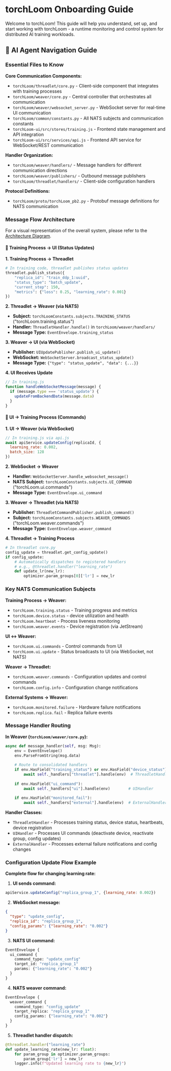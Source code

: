 # torchLoom Onboarding Guide

Welcome to torchLoom! This guide will help you understand, set up, and start working with torchLoom - a runtime monitoring and control system for distributed AI training workloads.

## 🤖 AI Agent Navigation Guide

### Essential Files to Know

**Core Communication Components:**
- `torchLoom/threadlet/core.py` - Client-side component that integrates with training processes
- `torchLoom/weaver/core.py` - Central controller that orchestrates all communication
- `torchLoom/weaver/websocket_server.py` - WebSocket server for real-time UI communication
- `torchLoom/common/constants.py` - All NATS subjects and communication constants
- `torchLoom-ui/src/stores/training.js` - Frontend state management and API integration
- `torchLoom-ui/src/services/api.js` - Frontend API service for WebSocket/REST communication

**Handler Organization:**
- `torchLoom/weaver/handlers/` - Message handlers for different communication directions
- `torchLoom/weaver/publishers/` - Outbound message publishers
- `torchLoom/threadlet/handlers/` - Client-side configuration handlers

**Protocol Definitions:**
- `torchLoom/proto/torchLoom_pb2.py` - Protobuf message definitions for NATS communication

### Message Flow Architecture

For a visual representation of the overall system, please refer to the [Architecture Diagram](docs/design/architecture.md#architecture-diagram).

#### 🔄 Training Process → UI (Status Updates)

**1. Training Process → Threadlet**
```python
# In training code, threadlet publishes status updates
threadlet.publish_status({
    "replica_id": "train_ddp_1:uuid",
    "status_type": "batch_update", 
    "current_step": 150,
    "metrics": {"loss": 0.25, "learning_rate": 0.001}
})
```

**2. Threadlet → Weaver (via NATS)**
- **Subject:** `torchLoomConstants.subjects.TRAINING_STATUS` ("torchLoom.training.status")
- **Handler:** `ThreadletHandler.handle()` in `torchLoom/weaver/handlers/`
- **Message Type:** `EventEnvelope.training_status`

**3. Weaver → UI (via WebSocket)**
- **Publisher:** `UIUpdatePublisher.publish_ui_update()` 
- **WebSocket:** `WebSocketServer.broadcast_status_update()`
- **Message Type:** `{"type": "status_update", "data": {...}}`

**4. UI Receives Update**
```javascript
// In training.js
function handleWebSocketMessage(message) {
  if (message.type === 'status_update') {
    updateFromBackendData(message.data)
  }
}
```

#### 🔄 UI → Training Process (Commands)

**1. UI → Weaver (via WebSocket)**
```javascript
// In training.js via api.js
await apiService.updateConfig(replicaId, {
  learning_rate: 0.002,
  batch_size: 128
})
```

**2. WebSocket → Weaver**
- **Handler:** `WebSocketServer.handle_websocket_message()`
- **NATS Subject:** `torchLoomConstants.subjects.UI_COMMAND` ("torchLoom.ui.commands")
- **Message Type:** `EventEnvelope.ui_command`

**3. Weaver → Threadlet (via NATS)**
- **Publisher:** `ThreadletCommandPublisher.publish_command()`
- **Subject:** `torchLoomConstants.subjects.WEAVER_COMMANDS` ("torchLoom.weaver.commands")
- **Message Type:** `EventEnvelope.weaver_command`

**4. Threadlet → Training Process**
```python
# In threadlet core.py
config_update = threadlet.get_config_update()
if config_update:
    # Automatically dispatches to registered handlers
    # e.g., @threadlet.handler("learning_rate")
    def update_lr(new_lr):
        optimizer.param_groups[0]['lr'] = new_lr
```

### Key NATS Communication Subjects

**Training Process → Weaver:**
- `torchLoom.training.status` - Training progress and metrics
- `torchLoom.device.status` - device utilization and health
- `torchLoom.heartbeat` - Process liveness monitoring
- `torchLoom.weaver.events` - Device registration (via JetStream)

**UI ↔ Weaver:**
- `torchLoom.ui.commands` - Control commands from UI
- `torchLoom.ui.update` - Status broadcasts to UI (via WebSocket, not NATS)

**Weaver → Threadlet:**
- `torchLoom.weaver.commands` - Configuration updates and control commands
- `torchLoom.config.info` - Configuration change notifications

**External Systems → Weaver:**
- `torchLoom.monitored.failure` - Hardware failure notifications
- `torchLoom.replica.fail` - Replica failure events

### Message Handler Routing

**In Weaver (`torchLoom/weaver/core.py`):**
```python
async def message_handler(self, msg: Msg):
    env = EventEnvelope()
    env.ParseFromString(msg.data)
    
    # Route to consolidated handlers
    if env.HasField("training_status") or env.HasField("device_status"):
        await self._handlers["threadlet"].handle(env)  # ThreadletHandler
    
    if env.HasField("ui_command"):
        await self._handlers["ui"].handle(env)        # UIHandler
    
    if env.HasField("monitored_fail"):
        await self._handlers["external"].handle(env)  # ExternalHandler
```

**Handler Classes:**
- `ThreadletHandler` - Processes training status, device status, heartbeats, device registration
- `UIHandler` - Processes UI commands (deactivate device, reactivate group, config updates)
- `ExternalHandler` - Processes external failure notifications and config changes

### Configuration Update Flow Example

**Complete flow for changing learning rate:**

1. **UI sends command:**
```javascript
apiService.updateConfig("replica_group_1", {learning_rate: 0.002})
```

2. **WebSocket message:**
```json
{
  "type": "update_config",
  "replica_id": "replica_group_1", 
  "config_params": {"learning_rate": "0.002"}
}
```

3. **NATS UI command:**
```protobuf
EventEnvelope {
  ui_command {
    command_type: "update_config"
    target_id: "replica_group_1"
    params: {"learning_rate": "0.002"}
  }
}
```

4. **NATS weaver command:**
```protobuf
EventEnvelope {
  weaver_command {
    command_type: "config_update"
    target_replica: "replica_group_1"
    config_params: {"learning_rate": "0.002"}
  }
}
```

5. **Threadlet handler dispatch:**
```python
@threadlet.handler("learning_rate")
def update_learning_rate(new_lr: float):
    for param_group in optimizer.param_groups:
        param_group['lr'] = new_lr
    logger.info(f"Updated learning rate to {new_lr}")
```